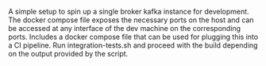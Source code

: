 A simple setup to spin up a single broker kafka instance for development. The docker compose file exposes the necessary
ports on the host and can be accessed at any interface of the dev machine on the corresponding ports. Includes a
docker compose file that can be used for plugging this into a CI pipeline. Run integration-tests.sh and proceed with
the build depending on the output provided by the script. 
